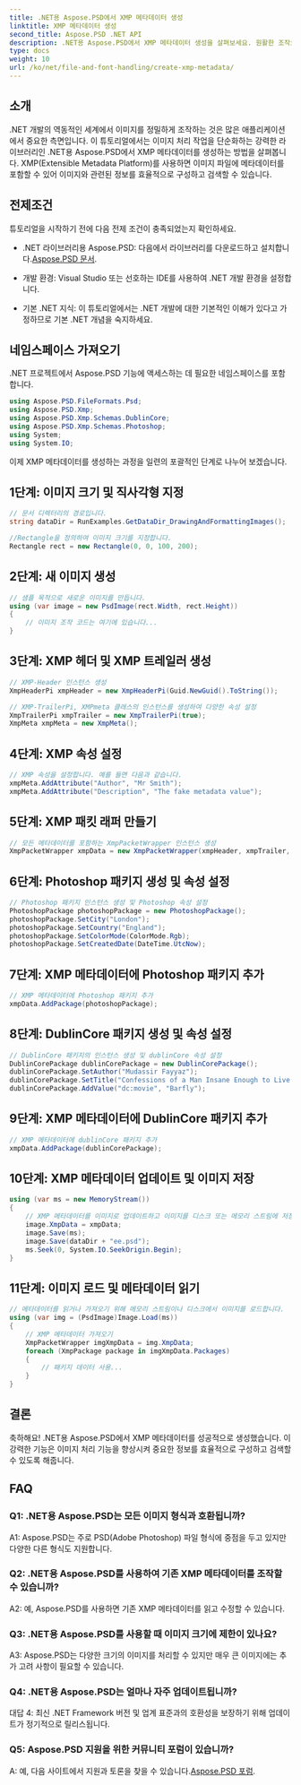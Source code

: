```yaml
---
title: .NET용 Aspose.PSD에서 XMP 메타데이터 생성
linktitle: XMP 메타데이터 생성
second_title: Aspose.PSD .NET API
description: .NET용 Aspose.PSD에서 XMP 메타데이터 생성을 살펴보세요. 원활한 조작으로 이미지 정리를 강화합니다.
type: docs
weight: 10
url: /ko/net/file-and-font-handling/create-xmp-metadata/
---
```

## 소개

.NET 개발의 역동적인 세계에서 이미지를 정밀하게 조작하는 것은 많은 애플리케이션에서 중요한 측면입니다. 이 튜토리얼에서는 이미지 처리 작업을 단순화하는 강력한 라이브러리인 .NET용 Aspose.PSD에서 XMP 메타데이터를 생성하는 방법을 살펴봅니다. XMP(Extensible Metadata Platform)를 사용하면 이미지 파일에 메타데이터를 포함할 수 있어 이미지와 관련된 정보를 효율적으로 구성하고 검색할 수 있습니다.

## 전제조건

튜토리얼을 시작하기 전에 다음 전제 조건이 충족되었는지 확인하세요.

-  .NET 라이브러리용 Aspose.PSD: 다음에서 라이브러리를 다운로드하고 설치합니다.[Aspose.PSD 문서](https://reference.aspose.com/psd/net/).

- 개발 환경: Visual Studio 또는 선호하는 IDE를 사용하여 .NET 개발 환경을 설정합니다.

- 기본 .NET 지식: 이 튜토리얼에서는 .NET 개발에 대한 기본적인 이해가 있다고 가정하므로 기본 .NET 개념을 숙지하세요.

## 네임스페이스 가져오기

.NET 프로젝트에서 Aspose.PSD 기능에 액세스하는 데 필요한 네임스페이스를 포함합니다.

```csharp
using Aspose.PSD.FileFormats.Psd;
using Aspose.PSD.Xmp;
using Aspose.PSD.Xmp.Schemas.DublinCore;
using Aspose.PSD.Xmp.Schemas.Photoshop;
using System;
using System.IO;
```

이제 XMP 메타데이터를 생성하는 과정을 일련의 포괄적인 단계로 나누어 보겠습니다.

## 1단계: 이미지 크기 및 직사각형 지정

```csharp
// 문서 디렉터리의 경로입니다.
string dataDir = RunExamples.GetDataDir_DrawingAndFormattingImages();

//Rectangle을 정의하여 이미지 크기를 지정합니다.
Rectangle rect = new Rectangle(0, 0, 100, 200);
```

## 2단계: 새 이미지 생성

```csharp
// 샘플 목적으로 새로운 이미지를 만듭니다.
using (var image = new PsdImage(rect.Width, rect.Height))
{
    // 이미지 조작 코드는 여기에 있습니다...
}
```

## 3단계: XMP 헤더 및 XMP 트레일러 생성

```csharp
// XMP-Header 인스턴스 생성
XmpHeaderPi xmpHeader = new XmpHeaderPi(Guid.NewGuid().ToString());

// XMP-TrailerPi, XMPmeta 클래스의 인스턴스를 생성하여 다양한 속성 설정
XmpTrailerPi xmpTrailer = new XmpTrailerPi(true);
XmpMeta xmpMeta = new XmpMeta();
```

## 4단계: XMP 속성 설정

```csharp
// XMP 속성을 설정합니다. 예를 들면 다음과 같습니다.
xmpMeta.AddAttribute("Author", "Mr Smith");
xmpMeta.AddAttribute("Description", "The fake metadata value");
```

## 5단계: XMP 패킷 래퍼 만들기

```csharp
// 모든 메타데이터를 포함하는 XmpPacketWrapper 인스턴스 생성
XmpPacketWrapper xmpData = new XmpPacketWrapper(xmpHeader, xmpTrailer, xmpMeta);
```

## 6단계: Photoshop 패키지 생성 및 속성 설정

```csharp
// Photoshop 패키지 인스턴스 생성 및 Photoshop 속성 설정
PhotoshopPackage photoshopPackage = new PhotoshopPackage();
photoshopPackage.SetCity("London");
photoshopPackage.SetCountry("England");
photoshopPackage.SetColorMode(ColorMode.Rgb);
photoshopPackage.SetCreatedDate(DateTime.UtcNow);
```

## 7단계: XMP 메타데이터에 Photoshop 패키지 추가

```csharp
// XMP 메타데이터에 Photoshop 패키지 추가
xmpData.AddPackage(photoshopPackage);
```

## 8단계: DublinCore 패키지 생성 및 속성 설정

```csharp
// DublinCore 패키지의 인스턴스 생성 및 dublinCore 속성 설정
DublinCorePackage dublinCorePackage = new DublinCorePackage();
dublinCorePackage.SetAuthor("Mudassir Fayyaz");
dublinCorePackage.SetTitle("Confessions of a Man Insane Enough to Live With the Beasts");
dublinCorePackage.AddValue("dc:movie", "Barfly");
```

## 9단계: XMP 메타데이터에 DublinCore 패키지 추가

```csharp
// XMP 메타데이터에 dublinCore 패키지 추가
xmpData.AddPackage(dublinCorePackage);
```

## 10단계: XMP 메타데이터 업데이트 및 이미지 저장

```csharp
using (var ms = new MemoryStream())
{
    // XMP 메타데이터를 이미지로 업데이트하고 이미지를 디스크 또는 메모리 스트림에 저장합니다.
    image.XmpData = xmpData;
    image.Save(ms);
    image.Save(dataDir + "ee.psd");
    ms.Seek(0, System.IO.SeekOrigin.Begin);
}
```

## 11단계: 이미지 로드 및 메타데이터 읽기

```csharp
// 메타데이터를 읽거나 가져오기 위해 메모리 스트림이나 디스크에서 이미지를 로드합니다.
using (var img = (PsdImage)Image.Load(ms))
{
    // XMP 메타데이터 가져오기
    XmpPacketWrapper imgXmpData = img.XmpData;
    foreach (XmpPackage package in imgXmpData.Packages)
    {
        // 패키지 데이터 사용...
    }
}
```

## 결론

축하해요! .NET용 Aspose.PSD에서 XMP 메타데이터를 성공적으로 생성했습니다. 이 강력한 기능은 이미지 처리 기능을 향상시켜 중요한 정보를 효율적으로 구성하고 검색할 수 있도록 해줍니다.

## FAQ

### Q1: .NET용 Aspose.PSD는 모든 이미지 형식과 호환됩니까?

A1: Aspose.PSD는 주로 PSD(Adobe Photoshop) 파일 형식에 중점을 두고 있지만 다양한 다른 형식도 지원합니다.

### Q2: .NET용 Aspose.PSD를 사용하여 기존 XMP 메타데이터를 조작할 수 있습니까?

A2: 예, Aspose.PSD를 사용하면 기존 XMP 메타데이터를 읽고 수정할 수 있습니다.

### Q3: .NET용 Aspose.PSD를 사용할 때 이미지 크기에 제한이 있나요?

A3: Aspose.PSD는 다양한 크기의 이미지를 처리할 수 있지만 매우 큰 이미지에는 추가 고려 사항이 필요할 수 있습니다.

### Q4: .NET용 Aspose.PSD는 얼마나 자주 업데이트됩니까?

대답 4: 최신 .NET Framework 버전 및 업계 표준과의 호환성을 보장하기 위해 업데이트가 정기적으로 릴리스됩니다.

### Q5: Aspose.PSD 지원을 위한 커뮤니티 포럼이 있습니까?

 A: 예, 다음 사이트에서 지원과 토론을 찾을 수 있습니다.[Aspose.PSD 포럼](https://forum.aspose.com/c/psd/34).